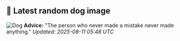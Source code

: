 ## 🐶 Latest random dog image
![Dog](https://images.dog.ceo/breeds/spaniel-blenheim/n02086646_3815.jpg)
**Advice:** "The person who never made a mistake never made anything."
*Updated: 2025-08-11 05:48 UTC*
